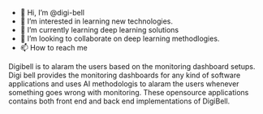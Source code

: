 - 👋 Hi, I’m @digi-bell
- 👀 I’m interested in learning new technologies.
- 🌱 I’m currently learning deep learning solutions
- 💞️ I’m looking to collaborate on deep learning methodlogies.
- 📫 How to reach me 

Digibell is to alaram the users based on the monitoring dashboard setups. Digi bell provides the monitoring dashboards for any kind of software applications and uses AI methodologis to alaram the users whenever something goes wrong with monitoring. These opensource applications contains both front end and back end implementations of DigiBell. 

<!---
digi-bell/digi-bell is a ✨ special ✨ repository because its `README.md` (this file) appears on your GitHub profile.
You can click the Preview link to take a look at your changes.
--->
